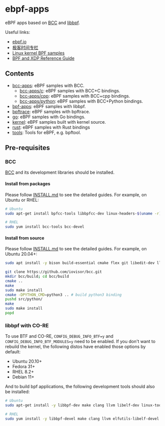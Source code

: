 # ebpf-apps

eBPF apps based on [BCC](https://github.com/iovisor/bcc) and [libbpf](https://github.com/libbpf/libbpf).

Useful links:

* [ebpf.io](https://ebpf.io/)
* [极客时间专栏]()
* [Linux kernel BPF samples](https://elixir.bootlin.com/linux/v5.10.9/source/samples/bpf)
* [BPF and XDP Reference Guide](https://docs.cilium.io/en/latest/bpf/)

## Contents

* [bcc-apps](bcc-apps): eBPF samples with BCC.
  * [bcc-apps/c](bcc-apps/c): eBPF samples with BCC+C bindings.
  * [bcc-apps/cpp](bcc-apps/cpp): eBPF samples with BCC+cpp bindings.
  * [bcc-apps/python](bcc-apps/python): eBPF samples with BCC+Python bindings.
* [bpf-apps](bpf-apps): eBPF samples with libbpf.
* [bpftrace](bpftrace): eBPF samples with bpftrace.
* [go](go): eBPF samples with Go bindings.
* [kernel](kernel): eBPF samples built with kernel source.
* [rust](rust): eBPF samples with Rust bindings
* [tools](tools): Tools for eBPF, e.g. bpftool.

## Pre-requisites

### BCC

[BCC](https://github.com/iovisor/bcc) and its development libraries should be installed.

#### Install from packages

Please follow [INSTALL.md](https://github.com/iovisor/bcc/blob/master/INSTALL.md) to see the detailed guides. For example, on Ubuntu or RHEL:

```sh
# Ubuntu
sudo apt-get install bpfcc-tools libbpfcc-dev linux-headers-$(uname -r)

# RHEL
sudo yum install bcc-tools bcc-devel
```

#### Install from source

Please follow [INSTALL.md](https://github.com/iovisor/bcc/blob/master/INSTALL.md#source) to see the detailed guides. For example, on Ubuntu 20.04+:

```sh
sudo apt install -y bison build-essential cmake flex git libedit-dev llvm-dev libclang-dev python zlib1g-dev libelf-dev libfl-dev python3-distutils

git clone https://github.com/iovisor/bcc.git
mkdir bcc/build; cd bcc/build
cmake ..
make
sudo make install
cmake -DPYTHON_CMD=python3 .. # build python3 binding
pushd src/python/
make
sudo make install
popd
```

### libbpf with CO-RE

To use BTF and CO-RE, `CONFIG_DEBUG_INFO_BTF=y` and `CONFIG_DEBUG_INFO_BTF_MODULES=y` need to be enabled. If you don't want to rebuild the kernel, the following distos have enabled those options by default:

* Ubuntu 20.10+
* Fedora 31+
* RHEL 8.2+
* Debian 11+

And to build bpf applications, the following development tools should also be installed:

```sh
# Ubuntu
sudo apt-get install -y libbpf-dev make clang llvm libelf-dev linux-tools-$(uname -r)

# RHEL
sudo yum install -y libbpf-devel make clang llvm elfutils-libelf-devel bpftool
```
